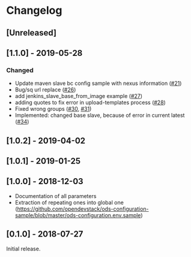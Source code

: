 # Changelog

## [Unreleased]

## [1.1.0] - 2019-05-28
### Changed
- Update maven slave bc config sample with nexus information ([#21](https://github.com/opendevstack/ods-configuration-sample/pull/21))
- Bug/sq url replace ([#26](https://github.com/opendevstack/ods-configuration-sample/pull/26))
- add jenkins_slave_base_from_image example ([#27](https://github.com/opendevstack/ods-configuration-sample/pull/27))
- adding quotes to fix error in upload-templates process ([#28](https://github.com/opendevstack/ods-configuration-sample/pull/28))
- Fixed wrong groups ([#30](https://github.com/opendevstack/ods-configuration-sample/pull/30), [#31](https://github.com/opendevstack/ods-configuration-sample/pull/31))
- Implemented: changed base slave, because of error in current latest ([#34](https://github.com/opendevstack/ods-configuration-sample/pull/34))

## [1.0.2] - 2019-04-02

## [1.0.1] - 2019-01-25


## [1.0.0] - 2018-12-03

- Documentation of all parameters
- Extraction of repeating ones into global one (https://github.com/opendevstack/ods-configuration-sample/blob/master/ods-configuration.env.sample)


## [0.1.0] - 2018-07-27

Initial release.
